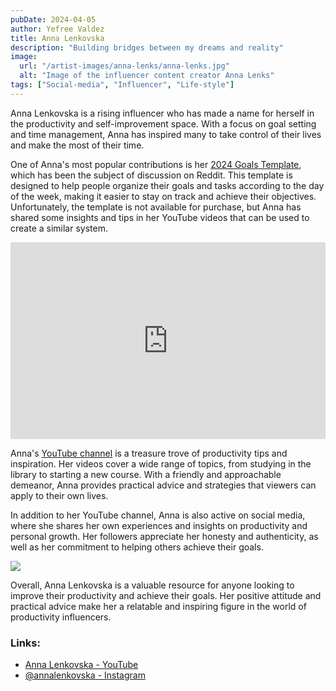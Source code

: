 ```yaml
---
pubDate: 2024-04-05
author: Yefree Valdez
title: Anna Lenkovska
description: "Building bridges between my dreams and reality"
image:
  url: "/artist-images/anna-lenks/anna-lenks.jpg"
  alt: "Image of the influencer content creator Anna Lenks"
tags: ["Social-media", "Influencer", "Life-style"]
---
```


Anna Lenkovska is a rising influencer who has made a name for herself in the productivity and self-improvement space. With a focus on goal setting and time management, Anna has inspired many to take control of their lives and make the most of their time.

One of Anna's most popular contributions is her [2024 Goals Template](https://annalenkovska.gumroad.com/l/goalsetting?layout=profile), which has been the subject of discussion on Reddit. This template is designed to help people organize their goals and tasks according to the day of the week, making it easier to stay on track and achieve their objectives. Unfortunately, the template is not available for purchase, but Anna has shared some insights and tips in her YouTube videos that can be used to create a similar system.

<iframe class="rounded-xl" width="100%" height="315" src="https://www.youtube.com/embed/1_-aehVDGrQ?si=uBt9ZIgfIKkCIKYw" title="YouTube video player" frameborder="0" allow="accelerometer; clipboard-write; encrypted-media; gyroscope; picture-in-picture; web-share" referrerpolicy="strict-origin-when-cross-origin" allowfullscreen></iframe>

Anna's [YouTube channel](https://www.youtube.com/@AnnaLenkovska) is a treasure trove of productivity tips and inspiration. Her videos cover a wide range of topics, from studying in the library to starting a new course. With a friendly and approachable demeanor, Anna provides practical advice and strategies that viewers can apply to their own lives.

In addition to her YouTube channel, Anna is also active on social media, where she shares her own experiences and insights on productivity and personal growth. Her followers appreciate her honesty and authenticity, as well as her commitment to helping others achieve their goals.

<img src="/artist-images/anna-lenks/anna-lenks-posts.jpg"/>

Overall, Anna Lenkovska is a valuable resource for anyone looking to improve their productivity and achieve their goals. Her positive attitude and practical advice make her a relatable and inspiring figure in the world of productivity influencers.


### Links:

- [Anna Lenkovska - YouTube](https://www.youtube.com/%40AnnaLenkovska)
- [@annalenkovska - Instagram](https://www.instagram.com/annalenkovska/)

